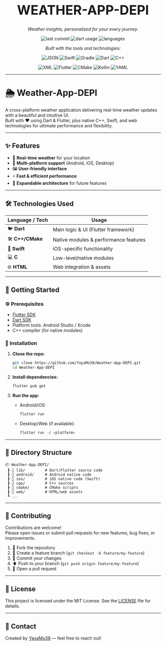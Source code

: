 <p align="center">
  <h1 align="center" style="font-size:3em; font-weight:bold;">WEATHER-APP-DEPI</h1>
  <p align="center"><i>Weather insights, personalized for your every journey.</i></p>

  <!-- Badges Row 1 -->
  <p align="center">
    <img src="https://img.shields.io/badge/last%20commit-today-3b3b3b?style=for-the-badge&logo=github" alt="last commit"/>
    <img src="https://img.shields.io/badge/dart-72.0%25-007acc?style=for-the-badge&logo=dart" alt="dart usage"/>
    <img src="https://img.shields.io/badge/languages-8-007acc?style=for-the-badge" alt="languages"/>
  </p>

  <p align="center"><i>Built with the tools and technologies:</i></p>

  <!-- Badges Row 2 -->
  <p align="center">
    <img src="https://img.shields.io/badge/JSON-000000?style=for-the-badge&logo=json&logoColor=white" alt="JSON"/>
    <img src="https://img.shields.io/badge/Swift-fa7343?style=for-the-badge&logo=swift&logoColor=white" alt="Swift"/>
    <img src="https://img.shields.io/badge/Gradle-02303a?style=for-the-badge&logo=gradle&logoColor=white" alt="Gradle"/>
    <img src="https://img.shields.io/badge/Dart-0175c2?style=for-the-badge&logo=dart&logoColor=white" alt="Dart"/>
    <img src="https://img.shields.io/badge/C++-00599C?style=for-the-badge&logo=c%2B%2B&logoColor=white" alt="C++"/>
  </p>
  <p align="center">
    <img src="https://img.shields.io/badge/XML-00618a?style=for-the-badge&logo=xml&logoColor=white" alt="XML"/>
    <img src="https://img.shields.io/badge/Flutter-02569B?style=for-the-badge&logo=flutter&logoColor=white" alt="Flutter"/>
    <img src="https://img.shields.io/badge/CMake-064F8C?style=for-the-badge&logo=cmake&logoColor=white" alt="CMake"/>
    <img src="https://img.shields.io/badge/Kotlin-7F52FF?style=for-the-badge&logo=kotlin&logoColor=white" alt="Kotlin"/>
    <img src="https://img.shields.io/badge/YAML-cf1836?style=for-the-badge&logo=yaml&logoColor=white" alt="YAML"/>
  </p>
</p>

---

# 🌦️ Weather-App-DEPI

A cross-platform weather application delivering real-time weather updates with a beautiful and intuitive UI.  
Built with ❤️ using Dart & Flutter, plus native C++, Swift, and web technologies for ultimate performance and flexibility.

---

## ✨ Features

- 📍 **Real-time weather** for your location
- 📱 **Multi-platform support** (Android, iOS, Desktop)
- 🖼️ **User-friendly interface**
- ⚡ **Fast & efficient performance**
- 🚀 **Expandable architecture** for future features

---

## 🛠️ Technologies Used

| Language / Tech | Usage                                   |
|-----------------|-----------------------------------------|
| 🐦 **Dart**     | Main logic & UI (Flutter framework)     |
| 🛠️ **C++/CMake**| Native modules & performance features   |
| 🍏 **Swift**    | iOS-specific functionality              |
| 💻 **C**        | Low-level/native modules                |
| 🌐 **HTML**     | Web integration & assets                |

---

## 🚀 Getting Started

### ⚙️ Prerequisites

- [Flutter SDK](https://flutter.dev/docs/get-started/install)  
- [Dart SDK](https://dart.dev/get-dart)  
- Platform tools: Android Studio / Xcode  
- C++ compiler (for native modules)

### 🔧 Installation

1. **Clone the repo:**
   ```bash
   git clone https://github.com/YayaMo38/Weather-App-DEPI.git
   cd Weather-App-DEPI
   ```

2. **Install dependencies:**
   ```bash
   flutter pub get
   ```

3. **Run the app:**
   - Android/iOS:
     ```bash
     flutter run
     ```
   - Desktop/Web (if available):
     ```bash
     flutter run -d <platform>
     ```

---

## 📁 Directory Structure

```
📦 Weather-App-DEPI/
 ┣ 📂 lib/         # Dart/Flutter source code
 ┣ 📂 android/     # Android native code
 ┣ 📂 ios/         # iOS native code (Swift)
 ┣ 📂 cpp/         # C++ sources
 ┣ 📂 cmake/       # CMake scripts
 ┣ 📂 web/         # HTML/web assets
 ┗ ...
```

---

## 🤝 Contributing

Contributions are welcome!  
Please open issues or submit pull requests for new features, bug fixes, or improvements.

1. 🍴 Fork the repository  
2. 🌱 Create a feature branch (`git checkout -b feature/my-feature`)  
3. 📝 Commit your changes  
4. ⬆️ Push to your branch (`git push origin feature/my-feature`)  
5. 🔄 Open a pull request

---

## 📄 License

This project is licensed under the MIT License. See the [LICENSE](LICENSE) file for details.

---

## 👤 Contact

Created by [YayaMo38](https://github.com/YayaMo38) — feel free to reach out!
